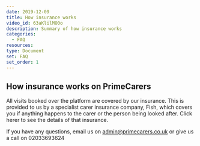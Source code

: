 ```yaml
---
date: 2019-12-09
title: How insurance works
video_id: 63aKlilMO0o
description: Summary of how insurance works
categories:
  - FAQ
resources:
type: Document
set: FAQ
set_order: 1
---
```


## How insurance works on PrimeCarers

All visits booked over the platform are covered by our insurance. This is provided to us by a specialist carer insurance company, Fish, which covers you if anything happens to the carer or the person being looked after. Click herer to see the details of that insurance.

If you have any questions, email us on admin@primecarers.co.uk or give us a call on 02033693624

